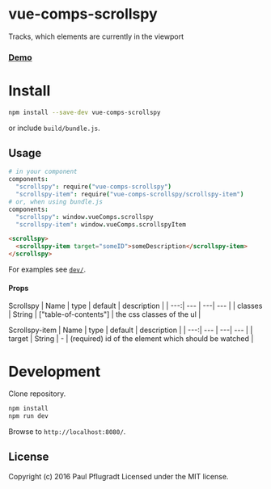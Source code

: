 # vue-comps-scrollspy

Tracks, which elements are currently in the viewport

### [Demo](https://vue-comps.github.io/vue-comps-scrollspy)


# Install

```sh
npm install --save-dev vue-comps-scrollspy
```
or include `build/bundle.js`.

## Usage
```coffee
# in your component
components:
  "scrollspy": require("vue-comps-scrollspy")
  "scrollspy-item": require("vue-comps-scrollspy/scrollspy-item")
# or, when using bundle.js
components:
  "scrollspy": window.vueComps.scrollspy
  "scrollspy-item": window.vueComps.scrollspyItem
```
```html
<scrollspy>
  <scrollspy-item target="someID">someDescription</scrollspy-item>
</scrollspy>
```

For examples see [`dev/`](dev/).

#### Props
Scrollspy
| Name | type | default | description |
| ---:| --- | ---| --- |
| classes | String | ["table-of-contents"] | the css classes of the ul |

Scrollspy-item
| Name | type | default | description |
| ---:| --- | ---| --- |
| target | String | - | (required) id of the element which should be watched |

# Development
Clone repository.
```sh
npm install
npm run dev
```
Browse to `http://localhost:8080/`.

## License
Copyright (c) 2016 Paul Pflugradt
Licensed under the MIT license.
